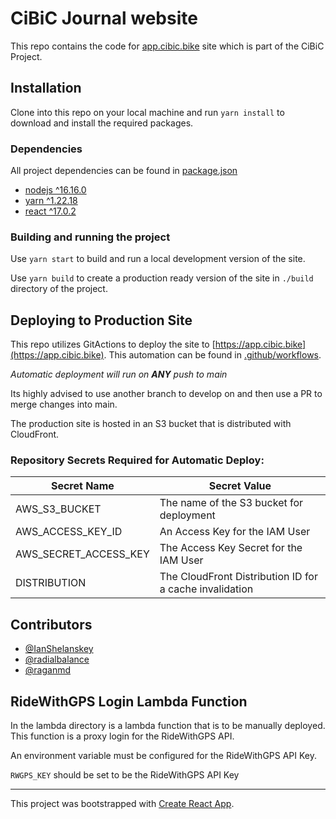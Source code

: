 # CiBiC Journal website
This repo contains the code for [app.cibic.bike](https://spp.cibic.bike) site which is part of the CiBiC Project.

## Installation
Clone into this repo on your local machine and run `yarn install` to download and install the required packages.

### Dependencies
All project dependencies can be found in [package.json](./package.json)
 
 - [nodejs ^16.16.0](https://nodejs.org/en)
 - [yarn ^1.22.18](https://yarnpkg.com/) 
 - [react ^17.0.2](https://react.dev/)

### Building and running the project
Use `yarn start` to build and run a local development version of the site. 

Use `yarn build` to create a production ready version of the site in `./build` directory of the project.

## Deploying to Production Site
This repo utilizes GitActions to deploy the site to [https://app.cibic.bike](https://app.cibic.bike). This automation can be found in [.github/workflows](./.github/workflows/push-to-prod.yml).

_Automatic deployment will run on **ANY** push to main_

Its highly advised to use another branch to develop on and then use a PR to merge changes into main.

The production site is hosted in an S3 bucket that is distributed with CloudFront.
### Repository Secrets Required for Automatic Deploy:
|Secret Name		| Secret Value |
|--         		|--            |
| AWS_S3_BUCKET 	| The name of the S3 bucket for deployment |
| AWS_ACCESS_KEY_ID 	| An Access Key for the IAM User |
| AWS_SECRET_ACCESS_KEY | The Access Key Secret for the IAM User |
| DISTRIBUTION 		| The CloudFront Distribution ID for a cache invalidation |
## Contributors
- [@IanShelanskey](https://github.com/IanShelanskey)
- [@radialbalance](https://github.com/radialbalance)
- [@raganmd](https://github.com/raganmd)

## RideWithGPS Login Lambda Function
In the lambda directory is a lambda function that is to be manually deployed. This function is a proxy login for the RideWithGPS API. 

An environment variable must be configured for the RideWithGPS API Key. 

`RWGPS_KEY` should be set to be the RideWithGPS API Key

---
This project was bootstrapped with [Create React App](https://github.com/facebook/create-react-app).
